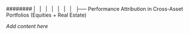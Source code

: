 ######## |   |   |   |   |   |   |   ├── Performance Attribution in Cross-Asset Portfolios (Equities + Real Estate)

*Add content here*